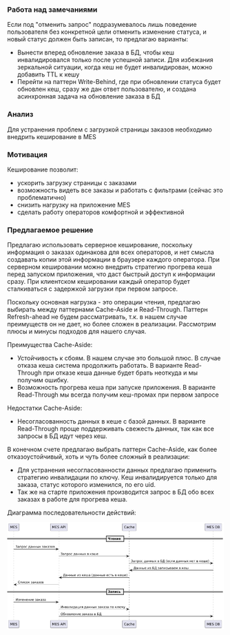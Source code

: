 ### Работа над замечаниями

Если под "отменить запрос" подразумевалось лишь поведение пользователя без конкретной цели отменить изменение статуса, и новый статус должен быть записан, то предлагаю варианты:
- Вынести вперед обновление заказа в БД, чтобы кеш инвалидировался только после успешной записи. Для избежания зеркальной ситуации, когда кеш не будет инвалидирован, можно добавить TTL к кешу
- Перейти на паттерн Write-Behind, где при обновлении статуса будет обновлен кеш, сразу же дан ответ пользователю, и создана асинхронная задача на обновление заказа в БД

### Анализ
Для устранения проблем с загрузкой страницы заказов необходимо внедрить кеширование в MES
### Мотивация
Кеширование позволит:
- ускорить загрузку страницы с заказами
- возможность видеть все заказы и работать с фильтрами (сейчас это проблематично)
- снизить нагрузку на приложение MES
- сделать работу операторов комфортной и эффективной
### Предлагаемое решение
Предлагаю использовать серверное кеширование, поскольку информация о заказах одинакова для всех операторов, и нет смысла создавать копии этой информации в браузере каждого оператора. При серверном кешировании можно внедрить стратегию прогрева кеша перед запуском приложения, что даст быстрый доступ к информации сразу. При клиентском кешировании каждый оператор будет сталкиваться с задержкой загрузки при первом запросе.

Поскольку основная нагрузка - это операции чтения, предлагаю выбирать между паттернами Cache-Aside и Read-Through. Паттерн Refresh-ahead не будем рассматривать, т.к. в нашем случае преимуществ он не дает, но более сложен в реализации. Рассмотрим плюсы и минусы подходов для нашего случая.

Преимущества Cache-Aside:
 - Устойчивость к сбоям. В нашем случае это большой плюс. В случае отказа кеша система продолжить работать. В варианте Read-Through при отказе кеша данные будет брать неоткуда и мы получим ошибку.
 - Возможность прогрева кеша при запуске приложения. В варианте Read-Through мы всегда получим кеш-промах при первом запросе
 
Недостатки Cache-Aside:
 - Несогласованность данных в кеше с базой данных. В варианте Read-Through проще поддерживать свежесть данных, так как все запросы в БД идут через кеш.

В конечном счете предлагаю выбрать паттерн Cache-Aside, как более отказоустойчивый, хоть и чуть более сложный в реализации:
 - Для устранения несогласованности данных предлагаю применить стратегию инвалидации по ключу. Кеш инвалидируется только для заказа, статус которого изменился, по его uid.
 - Так же на старте приложения производится запрос в БД обо всех заказах в работе для прогрева кеша.

Диаграмма последовательности действий:

![cache_sequence_diagram.png](cache_sequence_diagram.png)
